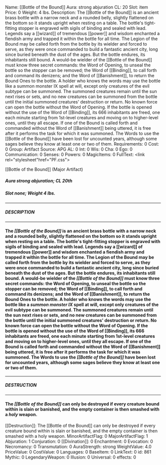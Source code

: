 Name: [[Bottle of the Bound]]
Aura: strong abjuration
CL: 20
Slot: item
Price: 0
Weight: 4 lbs.
Description: The [[Bottle of the Bound]] is an ancient brass bottle with a narrow neck and a rounded belly, slightly flattened on the bottom so it stands upright when resting on a table. The bottle's tight-fitting stopper is engraved with sigils of binding and sealed with lead. Legends say a [[wizard]] of tremendous [[power]] and wisdom enchanted a fiendish army and trapped it within the bottle for all time. The Legion of the Bound may be called forth from the bottle by its wielder and forced to serve, as they were once commanded to build a fantastic ancient city, long since buried beneath the dust of the ages. But the bottle endures, its inhabitants still bound. A would-be wielder of the [[Bottle of the Bound]] must know three secret commands: the Word of Opening, to unseal the bottle so the stopper can be removed; the Word of [[Binding]], to call forth and command its denizens; and the Word of [[Banishment]], to return the Bound Ones to the bottle. A holder who knows the words may use the bottle like a summon monster IX spell at will, except only creatures of the evil subtype can be summoned. The summoned creatures remain until the sun next rises or sets, and no new creatures can be summoned from the bottle until the initial summoned creatures' destruction or return. No known force can open the bottle without the Word of Opening. If the bottle is opened without the use of the Word of [[Binding]], its 666 inhabitants are freed, one each minute starting from 1st-level creatures and moving on to higher-level ones, until they all escape. If one of the Bound is called forth and commanded without the Word of [[Banishment]] being uttered, it is free after it performs the task for which it was summoned. The Words to use the [[Bottle of the Bound]] have been lost for uncounted years, although some sages believe they know at least one or two of them.
Requirements: 0
Cost: 0
Group: Artifact
Source: APG
AL: 0
Int: 0
Wis: 0
Cha: 0
Ego: 0
Communication: 0
Senses: 0
Powers: 0
MagicItems: 0
FullText: <link rel="stylesheet"href="PF.css"><div class="heading"><p class="alignleft">[[Bottle of the Bound]] (Major Artifact)</p><div style="clear: both;"></div></div><div><h5><b>Aura </b>strong abjuration; <b>CL </b>20th</h5><h5><b>Slot </b>none; <b>Weight </b>4 lbs.</h5></div><hr/><div><h5><b>DESCRIPTION</b></h5></div><hr/><div><h4><p>The <i>[[Bottle of the Bound]]</i> is an ancient brass bottle with a narrow neck and a rounded belly, slightly flattened on the bottom so it stands upright when resting on a table. The bottle's tight-fitting stopper is engraved with sigils of binding and sealed with lead. Legends say a [[wizard]] of tremendous [[power]] and wisdom enchanted a fiendish army and trapped it within the bottle for all time. The Legion of the Bound may be called forth from the bottle by its wielder and forced to serve, as they were once commanded to build a fantastic ancient city, long since buried beneath the dust of the ages. But the bottle endures, its inhabitants still bound. A would-be wielder of the <i>[[Bottle of the Bound]]</i> must know three secret commands: the Word of Opening, to unseal the bottle so the stopper can be removed; the Word of [[Binding]], to call forth and command its denizens; and the Word of [[Banishment]], to return the Bound Ones to the bottle. A holder who knows the words may use the bottle like a <i>summon monster IX</i> spell at will, except only creatures of the evil subtype can be summoned. The summoned creatures remain until the sun next rises or sets, and no new creatures can be summoned from the bottle until the initial summoned creatures' destruction or return. No known force can open the bottle without the Word of Opening. If the bottle is opened without the use of the Word of [[Binding]], its 666 inhabitants are freed, one each minute starting from 1st-level creatures and moving on to higher-level ones, until they all escape. If one of the Bound is called forth and commanded without the Word of [[Banishment]] being uttered, it is free after it performs the task for which it was summoned. The Words to use the <i>[[Bottle of the Bound]]</i> have been lost for uncounted years, although some sages believe they know at least one or two of them.</p></h4></div><hr/><div><h5><b>DESTRUCTION</b></h5></div><hr/><div><h4><p>The <i>[[Bottle of the Bound]]</i> can only be destroyed if every creature bound within is slain or banished, and the empty container is then smashed with a <i>holy</i> weapon.</p></h4></div>
[[Destruction]]: The [[Bottle of the Bound]] can only be destroyed if every creature bound within is slain or banished, and the empty container is then smashed with a holy weapon.
MinorArtifactFlag: 0
MajorArtifactFlag: 1
Abjuration: 1
Conjuration: 0
[[Divination]]: 0
Enchantment: 0
Evocation: 0
Necromancy: 0
Transmutation: 0
AuraStrength: strong
WeightValue: 4.0
PriceValue: 0
CostValue: 0
Languages: 0
BaseItem: 0
LinkText: 0
id: 861
Mythic: 0
LegendaryWeapon: 0
Illusion: 0
Universal: 0
effects: 0
